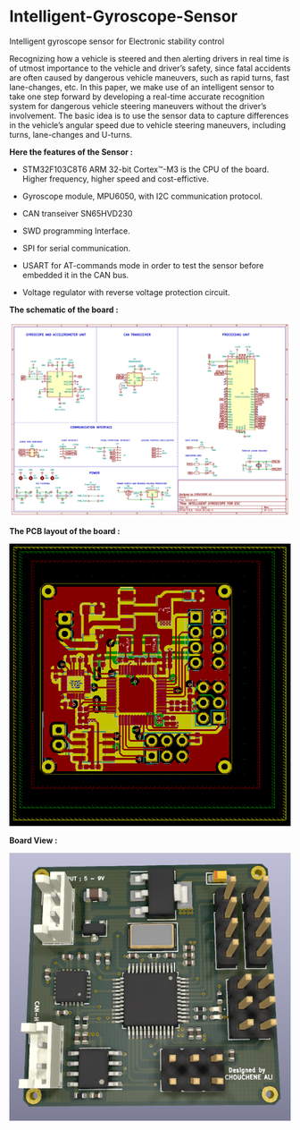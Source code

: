 # Intelligent-Gyroscope-Sensor

Intelligent gyroscope sensor for Electronic stability control

Recognizing how a vehicle is steered and then alerting drivers in real time is of utmost importance to the vehicle and driver’s safety, since fatal accidents are often caused by dangerous vehicle maneuvers, such as rapid turns, fast lane-changes, etc.
In this paper, we make use of an intelligent sensor to take one step forward by developing a real-time accurate recognition system for dangerous vehicle steering maneuvers without the driver’s involvement. 
The basic idea is to use the sensor data to capture differences in the vehicle’s angular speed due to vehicle steering maneuvers, including turns, lane-changes and U-turns. 

   
   
 
 **Here the features of the Sensor :**

- STM32F103C8T6 ARM 32-bit Cortex™-M3 is the CPU of the board. Higher frequency, higher speed and cost-effictive.

- Gyroscope module, MPU6050, with I2C communication protocol. 

- CAN transeiver SN65HVD230

- SWD programming Interface.

- SPI for serial communication.

- USART for AT-commands mode in order to test the sensor before embedded it in the CAN bus.

- Voltage regulator with reverse voltage protection circuit.


**The schematic of the board :**

![alt text](https://github.com/ALICHOUCHENE/Intelligent-Gyroscope-Sensor/blob/main/Schematics/Schematics.PNG)



**The PCB layout of the board :**


![alt text](https://github.com/ALICHOUCHENE/Intelligent-Gyroscope-Sensor/blob/main/PCB/PCB.PNG)


**Board View :**


![alt text](https://github.com/ALICHOUCHENE/Intelligent-Gyroscope-Sensor/blob/main/PCB/3D.PNG)




